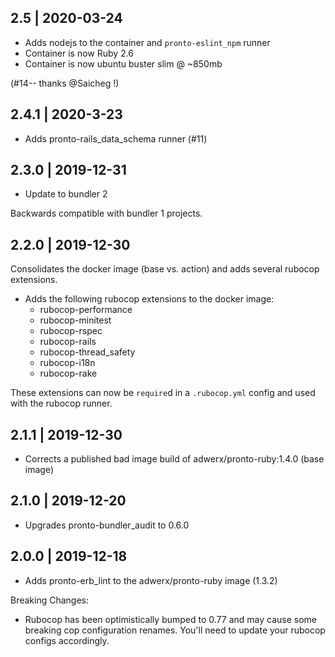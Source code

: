 2.5 | 2020-03-24
---

 * Adds nodejs to the container and `pronto-eslint_npm` runner
 * Container is now Ruby 2.6
 * Container is now ubuntu buster slim @ ~850mb

(#14-- thanks @Saicheg !)

2.4.1 | 2020-3-23
---

 * Adds pronto-rails_data_schema runner (#11)

2.3.0 | 2019-12-31
---

 * Update to bundler 2

 Backwards compatible with bundler 1 projects.

2.2.0 | 2019-12-30
---

Consolidates the docker image (base vs. action) and adds several rubocop extensions.

 * Adds the following rubocop extensions to the docker image:
   * rubocop-performance
   * rubocop-minitest
   * rubocop-rspec
   * rubocop-rails
   * rubocop-thread_safety
   * rubocop-i18n
   * rubocop-rake

These extensions can now be `require`d in a `.rubocop.yml` config and used with the rubocop runner.

2.1.1 | 2019-12-30
---

 * Corrects a published bad image build of adwerx/pronto-ruby:1.4.0 (base image)

2.1.0 | 2019-12-20
---

 * Upgrades pronto-bundler_audit to 0.6.0

2.0.0 | 2019-12-18
---

 * Adds pronto-erb_lint to the adwerx/pronto-ruby image (1.3.2)

Breaking Changes:

- Rubocop has been optimistically bumped to 0.77 and may cause some breaking cop configuration renames. You'll need to update your rubocop configs accordingly.
